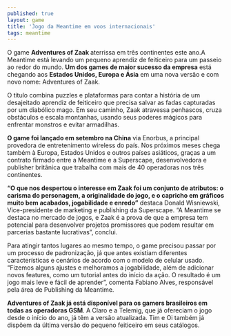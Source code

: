 ```yaml
---
published: true
layout: game
title: 'Jogo da Meantime em voos internacionais'
tags: meantime
---
```

O game <span style="font-weight: bold;">Adventures of Zaak </span>aterrissa em três continentes este ano.A Meantime está levando um pequeno aprendiz de feiticeiro para um passeio ao redor do mundo. <span style="font-weight: bold;">Um dos games de maior sucesso da empresa</span> está chegando aos <span style="font-weight: bold;">Estados Unidos, Europa e Ásia</span> em uma nova versão e com novo nome: Adventures of Zaak.

O título combina puzzles e plataformas para contar a história de um desajeitado aprendiz de feiticeiro que precisa salvar as fadas capturadas por um diabólico mago. Em seu caminho, Zaak atravessa penhascos, cruza obstáculos e escala montanhas, usando seus poderes mágicos para enfrentar monstros e evitar armadilhas.

<span style="font-weight: bold;">O game foi lançado em setembro na China</span> via Enorbus, a principal provedora de entretenimento wireless do país. Nos próximos meses chega também à Europa, Estados Unidos e outros países asiáticos, graças a um contrato firmado entre a Meantime e a Superscape, desenvolvedora e publisher britânica que trabalha com mais de 40 operadoras nos três continentes.

<span style="font-weight: bold;">“O que nos despertou o interesse em Zaak foi um conjunto de atributos: o carisma do personagem, a originalidade do jogo, e o capricho em gráficos muito bem acabados, jogabilidade e enredo”</span> destaca Donald Wisniewski, Vice-presidente de marketing e publishing da Superscape. “A Meantime se destaca no mercado de jogos, e Zaak é a prova de que a empresa tem potencial para desenvolver projetos promissores que podem resultar em parcerias bastante lucrativas”, conclui.

Para atingir tantos lugares ao mesmo tempo, o game precisou passar por um processo de padronização, já que antes existiam diferentes características e cenários de acordo com o modelo de celular usado. “Fizemos alguns ajustes e melhoramos a jogabilidade, além de adicionar novos features, como um tutorial antes do início da ação. O resultado é um jogo mais leve e fácil de aprender”, comenta Fabiano Alves, responsável pela área de Publishing da Meantime.

<span style="font-weight: bold;">Adventures of Zaak já está disponível para os gamers brasileiros em todas as operadoras GSM</span>. A Claro e a Telemig, que já ofereciam o jogo desde o início do ano, já têm a versão atualizada. Tim e Oi também já dispõem da última versão do pequeno feiticeiro em seus catálogos.


